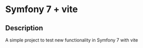 # Symfony 7 + vite

## Description
A simple project to test new functionality in Symfony 7 with vite
